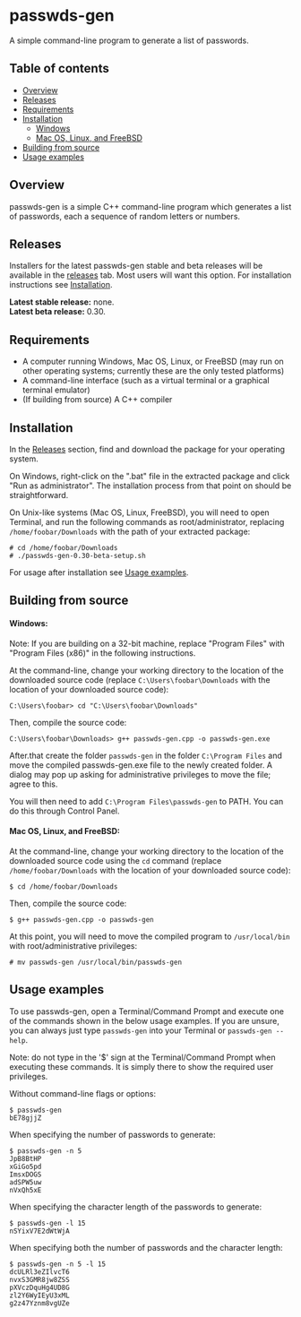# passwds-gen
A simple command-line program to generate a list of passwords.

## Table of contents
* [Overview](#overview)
* [Releases](#releases)
* [Requirements](#requirements)
* [Installation](#installation)
    * [Windows](#windows)
    * [Mac OS, Linux, and FreeBSD](#mac-os-linux-and-freebsd)
* [Building from source](#building-from-source)
* [Usage examples](#usage-examples)

## Overview
passwds-gen is a simple C++ command-line program which generates a list of passwords, each a sequence of random letters or numbers.

## Releases
Installers for the latest passwds-gen stable and beta releases will be available in the [releases](https://github.com/anthello147/passwds-gen/releases) tab. Most users will want this option. For installation instructions see [Installation](#installation). 

**Latest stable release:** none.<br>
**Latest beta release:** 0.30.

## Requirements
* A computer running Windows, Mac OS, Linux, or FreeBSD (may run on other operating systems; currently these are the only tested platforms)
* A command-line interface (such as a virtual terminal or a graphical terminal emulator)
* (If building from source) A C++ compiler 

## Installation
In the [Releases](#releases) section, find and download the package for your operating system.

On Windows, right-click on the ".bat" file in the extracted package and click "Run as administrator". The installation process from that point on should be straightforward.

On Unix-like systems (Mac OS, Linux, FreeBSD), you will need to open Terminal, and run the following commands as root/administrator, replacing `/home/foobar/Downloads` with the path of your extracted package:
```commandline
# cd /home/foobar/Downloads
# ./passwds-gen-0.30-beta-setup.sh
``` 
For usage after installation see [Usage examples](#usage-examples).

## Building from source

#### Windows:
Note: If you are building on a 32-bit machine, replace "Program Files" with "Program Files (x86)" in the following instructions.

At the command-line, change your working directory to the location of the downloaded source code (replace `C:\Users\foobar\Downloads` with the location of your downloaded source code):
```commandline
C:\Users\foobar> cd "C:\Users\foobar\Downloads"
```
Then, compile the source code:
```commandline
C:\Users\foobar\Downloads> g++ passwds-gen.cpp -o passwds-gen.exe
```
After.that create the folder `passwds-gen` in the folder `C:\Program Files` and move the compiled passwds-gen.exe file to the newly created folder. A dialog may pop up asking for administrative privileges to move the file; agree to this.

You will then need to add `C:\Program Files\passwds-gen` to PATH. You can do this through Control Panel.

#### Mac OS, Linux, and FreeBSD:
At the command-line, change your working directory to the location of the downloaded source code using the `cd` command (replace `/home/foobar/Downloads` with the location of your downloaded source code):
```commandline
$ cd /home/foobar/Downloads
```
Then, compile the source code:
```commandline
$ g++ passwds-gen.cpp -o passwds-gen
```
At this point, you will need to move the compiled program to `/usr/local/bin` with root/administrative privileges:
```commandline
# mv passwds-gen /usr/local/bin/passwds-gen
```

## Usage examples
To use passwds-gen, open a Terminal/Command Prompt and execute one of the commands shown in the below usage examples. If you are unsure, you can always just type `passwds-gen` into your Terminal or `passwds-gen --help`.

Note: do not type in the '$' sign at the Terminal/Command Prompt when executing these commands. It is simply there to show the required user privileges.

Without command-line flags or options:
```commandline
$ passwds-gen
bE78gjjZ
```

When specifying the number of passwords to generate:
```commandline
$ passwds-gen -n 5
JpB8BtHP
xGiGo5pd
ImsxDOGS
adSPW5uw
nVxQh5xE
```

When specifying the character length of the passwords to generate:
```commandline
$ passwds-gen -l 15
nSYixV7E2dWtWjA
```

When specifying both the number of passwords and the character length:
```commandline
$ passwds-gen -n 5 -l 15
dcULRl3eZIlvcT6
nvxS3GMR8jw8ZSS
pXVczDquHg4UD8G
zl2Y6WyIEyU3xML
g2z47Yznm8vgUZe
```
